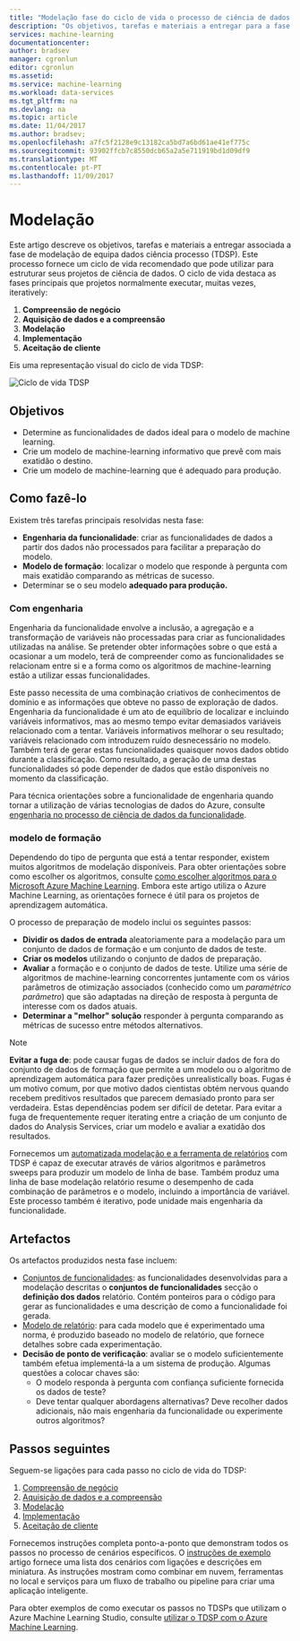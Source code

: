 ```yaml
---
title: "Modelação fase do ciclo de vida o processo de ciência de dados de equipa - Azure | Microsoft Docs"
description: "Os objetivos, tarefas e materiais a entregar para a fase de modelação dos seus projetos de ciência de dados"
services: machine-learning
documentationcenter: 
author: bradsev
manager: cgronlun
editor: cgronlun
ms.assetid: 
ms.service: machine-learning
ms.workload: data-services
ms.tgt_pltfrm: na
ms.devlang: na
ms.topic: article
ms.date: 11/04/2017
ms.author: bradsev;
ms.openlocfilehash: a7fc5f2128e9c13182ca5bd7a6bd61ae41ef775c
ms.sourcegitcommit: 93902ffcb7c8550dcb65a2a5e711919bd1d09df9
ms.translationtype: MT
ms.contentlocale: pt-PT
ms.lasthandoff: 11/09/2017
---
```

# <a name="modeling"></a>Modelação

Este artigo descreve os objetivos, tarefas e materiais a entregar associada a fase de modelação de equipa dados ciência processo (TDSP). Este processo fornece um ciclo de vida recomendado que pode utilizar para estruturar seus projetos de ciência de dados. O ciclo de vida destaca as fases principais que projetos normalmente executar, muitas vezes, iteratively:

   1. **Compreensão de negócio**
   2. **Aquisição de dados e a compreensão**
   3. **Modelação**
   4. **Implementação**
   5. **Aceitação de cliente**

Eis uma representação visual do ciclo de vida TDSP:

![Ciclo de vida TDSP](./media/lifecycle/tdsp-lifecycle2.png) 


## <a name="goals"></a>Objetivos
* Determine as funcionalidades de dados ideal para o modelo de machine learning.
* Crie um modelo de machine-learning informativo que prevê com mais exatidão o destino.
* Crie um modelo de machine-learning que é adequado para produção.

## <a name="how-to-do-it"></a>Como fazê-lo
Existem três tarefas principais resolvidas nesta fase:

  * **Engenharia da funcionalidade**: criar as funcionalidades de dados a partir dos dados não processados para facilitar a preparação do modelo.
  * **Modelo de formação**: localizar o modelo que responde à pergunta com mais exatidão comparando as métricas de sucesso.
  * Determinar se o seu modelo **adequado para produção.**

### <a name="feature-engineering"></a>Com engenharia
Engenharia da funcionalidade envolve a inclusão, a agregação e a transformação de variáveis não processadas para criar as funcionalidades utilizadas na análise. Se pretender obter informações sobre o que está a ocasionar a um modelo, terá de compreender como as funcionalidades se relacionam entre si e a forma como os algoritmos de machine-learning estão a utilizar essas funcionalidades. 

Este passo necessita de uma combinação criativos de conhecimentos de domínio e as informações que obteve no passo de exploração de dados. Engenharia da funcionalidade é um ato de equilíbrio de localizar e incluindo variáveis informativos, mas ao mesmo tempo evitar demasiados variáveis relacionado com a tentar. Variáveis informativos melhorar o seu resultado; variáveis relacionado com introduzem ruído desnecessário no modelo. Também terá de gerar estas funcionalidades quaisquer novos dados obtido durante a classificação. Como resultado, a geração de uma destas funcionalidades só pode depender de dados que estão disponíveis no momento da classificação. 

Para técnica orientações sobre a funcionalidade de engenharia quando tornar a utilização de várias tecnologias de dados do Azure, consulte [engenharia no processo de ciência de dados da funcionalidade](create-features.md). 

### <a name="model-training"></a>modelo de formação
Dependendo do tipo de pergunta que está a tentar responder, existem muitos algoritmos de modelação disponíveis. Para obter orientações sobre como escolher os algoritmos, consulte [como escolher algoritmos para o Microsoft Azure Machine Learning](../studio/algorithm-choice.md). Embora este artigo utiliza o Azure Machine Learning, as orientações fornece é útil para os projetos de aprendizagem automática. 

O processo de preparação de modelo inclui os seguintes passos: 

   * **Dividir os dados de entrada** aleatoriamente para a modelação para um conjunto de dados de formação e um conjunto de dados de teste.
   * **Criar os modelos** utilizando o conjunto de dados de preparação.
   * **Avaliar** a formação e o conjunto de dados de teste. Utilize uma série de algoritmos de machine-learning concorrentes juntamente com os vários parâmetros de otimização associados (conhecido como um *paramétrico parâmetro*) que são adaptadas na direção de resposta à pergunta de interesse com os dados atuais.
   * **Determinar a "melhor" solução** responder à pergunta comparando as métricas de sucesso entre métodos alternativos.

> [!NOTE]
> **Evitar a fuga de**: pode causar fugas de dados se incluir dados de fora do conjunto de dados de formação que permite a um modelo ou o algoritmo de aprendizagem automática para fazer predições unrealistically boas. Fugas é um motivo comum, por que motivo dados cientistas obtém nervous quando recebem preditivos resultados que parecem demasiado pronto para ser verdadeira. Estas dependências podem ser difícil de detetar. Para evitar a fuga de frequentemente requer iterating entre a criação de um conjunto de dados do Analysis Services, criar um modelo e avaliar a exatidão dos resultados. 
> 
> 

Fornecemos um [automatizada modelação e a ferramenta de relatórios](https://github.com/Azure/Azure-TDSP-Utilities/blob/master/DataScienceUtilities/Modeling) com TDSP é capaz de executar através de vários algoritmos e parâmetros sweeps para produzir um modelo de linha de base. Também produz uma linha de base modelação relatório resume o desempenho de cada combinação de parâmetros e o modelo, incluindo a importância de variável. Este processo também é iterativo, pode unidade mais engenharia da funcionalidade. 

## <a name="artifacts"></a>Artefactos
Os artefactos produzidos nesta fase incluem:

   * [Conjuntos de funcionalidades](https://github.com/Azure/Azure-TDSP-ProjectTemplate/blob/master/Docs/DataReport/Data%20Defintion.md#feature-sets): as funcionalidades desenvolvidas para a modelação descritas o **conjuntos de funcionalidades** secção o **definição dos dados** relatório. Contém ponteiros para o código para gerar as funcionalidades e uma descrição de como a funcionalidade foi gerada.
   * [Modelo de relatório](https://github.com/Azure/Azure-TDSP-ProjectTemplate/blob/master/Docs/Model/Model%201/Model%20Report.md): para cada modelo que é experimentado uma norma, é produzido baseado no modelo de relatório, que fornece detalhes sobre cada experimentação.
   * **Decisão de ponto de verificação**: avaliar se o modelo suficientemente também efetua implementá-la a um sistema de produção. Algumas questões a colocar chaves são:
     * O modelo responda à pergunta com confiança suficiente fornecida os dados de teste? 
     * Deve tentar qualquer abordagens alternativas? Deve recolher dados adicionais, não mais engenharia da funcionalidade ou experimente outros algoritmos?

## <a name="next-steps"></a>Passos seguintes

Seguem-se ligações para cada passo no ciclo de vida do TDSP:

   1. [Compreensão de negócio](lifecycle-business-understanding.md)
   2. [Aquisição de dados e a compreensão](lifecycle-data.md)
   3. [Modelação](lifecycle-modeling.md)
   4. [Implementação](lifecycle-deployment.md)
   5. [Aceitação de cliente](lifecycle-acceptance.md)

Fornecemos instruções completa ponto-a-ponto que demonstram todos os passos no processo de cenários específicos. O [instruções de exemplo](walkthroughs.md) artigo fornece uma lista dos cenários com ligações e descrições em miniatura. As instruções mostram como combinar em nuvem, ferramentas no local e serviços para um fluxo de trabalho ou pipeline para criar uma aplicação inteligente. 

Para obter exemplos de como executar os passos no TDSPs que utilizam o Azure Machine Learning Studio, consulte [utilizar o TDSP com o Azure Machine Learning](http://aka.ms/datascienceprocess). 
